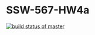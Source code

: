 # SSW-567-HW4a

[![build status of master](https://app.travis-ci.com/github/grinchpal/SSW-567-HW4a.svg?branch=master)](https://app.travis-ci.com/github/grinchpal/SSW-567-HW4a)
